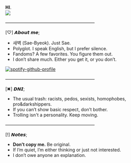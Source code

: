 𝐇𝐈.  
![](https://komarev.com/ghpvc/?username=Panic-Manic)

————————————————————  

[♡] 𝘼𝙗𝙤𝙪𝙩 𝙢𝙚;  

- 새벽 (Sae-Byeok). Just Sae.  
- Polyglot. I speak English, but I prefer silence.
- Fandoms? A few favorites. You figure them out.  
- I don’t share much. Either you get it, or you don’t.

[![spotify-github-profile](https://spotify-github-profile.kittinanx.com/api/view?uid=31pjv4w3ywdm6phx2qhsdtpj6tbm&cover_image=true&theme=novatorem&show_offline=false&background_color=121212&interchange=true&bar_color=768c9e&bar_color_cover=false)](https://spotify-github-profile.kittinanx.com/api/view?uid=31pjv4w3ywdm6phx2qhsdtpj6tbm&redirect=true)

————————————————————  

[✖] 𝘿𝙉𝙄;  

- The usual trash: racists, pedos, sexists, homophobes, pro&darkshippers.
- If you can’t show basic respect, don’t bother.  
- Trolling isn't a personality. Keep moving.
  
————————————————————  

[!] 𝙉𝙤𝙩𝙚𝙨;  

- **Don’t copy me.** Be original.  
- If I’m quiet, I’m either thinking or just not interested.  
- I don’t owe anyone an explanation.  


  



